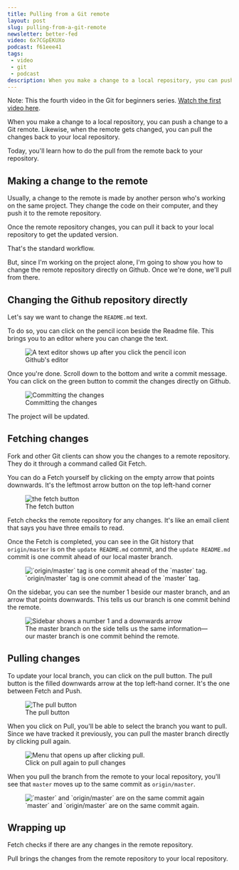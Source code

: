```yaml
---
title: Pulling from a Git remote
layout: post
slug: pulling-from-a-git-remote
newsletter: better-fed
video: 6x7CGpEKUXo
podcast: f61eee41
tags:
 - video
 - git
 - podcast
description: When you make a change to a local repository, you can push a change to a Git remote. Likewise, when the remote gets changed, you can pull the changes back to your local repository.
---
```


Note: This the fourth video in the Git for beginners series. [Watch the first video here][1].

When you make a change to a local repository, you can push a change to a Git remote. Likewise, when the remote gets changed, you can pull the changes back to your local repository.

Today, you'll learn how to do the pull from the remote back to your repository.

<!-- more -->

## Making a change to the remote

Usually, a change to the remote is made by another person who's working on the same project. They change the code on their computer, and they push it to the remote repository.

Once the remote repository changes, you can pull it back to your local repository to get the updated version.

That's the standard workflow.

But, since I'm working on the project alone, I'm going to show you how to change the remote repository directly on Github. Once we're done, we'll pull from there.

## Changing the Github repository directly

Let's say we want to change the `README.md` text.

To do so, you can click on the pencil icon beside the Readme file. This brings you to an editor where you can change the text.

<figure>
  <img src="/images/2018/git-pull/edit-readme.png" alt="A text editor shows up after you click the pencil icon">
  <figcaption aria-hidden>Github's editor</figcaption>
</figure>

Once you're done. Scroll down to the bottom and write a commit message. You can click on the green button to commit the changes directly on Github.

<figure>
  <img src="/images/2018/git-pull/edit-readme-commit.png" alt="Committing the changes">
  <figcaption aria-hidden>Committing the changes</figcaption>
</figure>

The project will be updated.

## Fetching changes

Fork and other Git clients can show you the changes to a remote repository. They do it through a command called Git Fetch.

You can do a Fetch yourself by clicking on the empty arrow that points downwards. It's the leftmost arrow button on the top left-hand corner

<figure>
  <img src="/images/2018/git-pull/fetch.png" alt="the fetch button">
  <figcaption aria-hidden>The fetch button</figcaption>
</figure>

Fetch checks the remote repository for any changes. It's like an email client that says you have three emails to read.

Once the Fetch is completed, you can see in the Git history that `origin/master` is on the `update README.md` commit, and the `update README.md` commit is one commit ahead of our local master branch.

<figure>
  <img src="/images/2018/git-pull/history-1.png" alt="`origin/master` tag is one commit ahead of the `master` tag. ">
  <figcaption aria-hidden>`origin/master` tag is one commit ahead of the `master` tag.</figcaption>
</figure>

On the sidebar, you can see the number 1 beside our master branch, and an arrow that points downwards. This tells us our branch is one commit behind the remote.

<figure>
  <img src="/images/2018/git-pull/branch" alt="Sidebar shows a number 1 and a downwards arrow">
  <figcaption>The master branch on the side tells us the same information—our master branch is one commit behind the remote.</figcaption>
</figure>

## Pulling changes

To update your local branch, you can click on the pull button. The pull button is the filled downwards arrow at the top left-hand corner. It's the one between Fetch and Push.

<figure>
  <img src="/images/2018/git-pull/pull.png" alt="The pull button">
  <figcaption aria-hidden>The pull button</figcaption>
</figure>

When you click on Pull, you'll be able to select the branch you want to pull. Since we have tracked it previously, you can pull the master branch directly by clicking pull again.

<figure>
  <img src="/images/2018/git-pull/pull-menu" alt="Menu that opens up after clicking pull.">
  <figcaption>Click on pull again to pull changes</figcaption>
</figure>

When you pull the branch from the remote to your local repository, you'll see that `master` moves up to the same commit as `origin/master`.

<figure>
  <img src="/images/2018/git-pull/history-2.png" alt="`master` and `origin/master` are on the same commit again">
  <figcaption aria-hidden>`master` and `origin/master` are on the same commit again.</figcaption>
</figure>

## Wrapping up

Fetch checks if there are any changes in the remote repository.

Pull brings the changes from the remote repository to your local repository.

[1]:	/blog/setting-up-git
